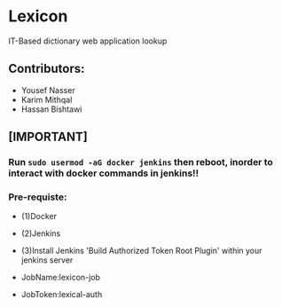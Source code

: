 # Lexicon
IT-Based dictionary web application lookup
## Contributors:

- Yousef Nasser
- Karim Mithqal
- Hassan Bishtawi

## [IMPORTANT]

### Run ```sudo usermod -aG docker jenkins``` then reboot, inorder to interact with docker commands in jenkins!!

### Pre-requiste: 
- (1)Docker
- (2)Jenkins
- (3)Install Jenkins 'Build Authorized Token Root Plugin' within your jenkins server

- JobName:lexicon-job

- JobToken:lexical-auth 
